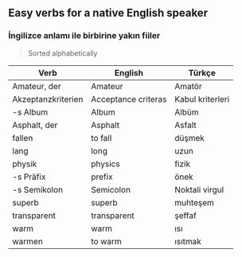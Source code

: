 ## Easy verbs for a native English speaker
### İngilizce anlamı ile birbirine yakın fiiler

> Sorted alphabetically

Verb | English | Türkçe
--- | --- | ---
Amateur, der | Amateur | Amatör
Akzeptanzkriterien | Acceptance criteras | Kabul kriterleri
-s Album | Album | Albüm
Asphalt, der | Asphalt | Asfalt
fallen | to fall | düşmek
lang | long | uzun
physik | physics | fizik
-s Präfix | prefix | önek
-s Semikolon | Semicolon | Noktali virgul
superb | superb | muhteşem
transparent | transparent | şeffaf
warm | warm | ısı
warmen | to warm | ısıtmak
